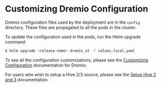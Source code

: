 # Customizing Dremio Configuration

Dremio configuration files used by the deployment are in the `config`
directory. These files are propagated to all the pods in the
cluster.

To update the configuration used in the pods, run the Helm upgrade command:

```bash
$ helm upgrade <release-name> dremio_v2 -f values.local.yaml
```

To see all the configuration customizations, please see the [Customizing Configuration](https://docs.dremio.com/deployment/README-config.html)
documentation for Dremio.

For users who wish to setup a Hive 2/3 source, please see the [Setup Hive 2 and 3](./Setup-Hive-2-and-3.md) documentation.
